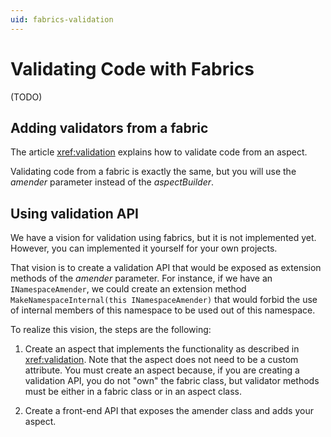 ```yaml
---
uid: fabrics-validation
---
```


# Validating Code with Fabrics

(TODO)

## Adding validators from a fabric

The article <xref:validation> explains how to validate code from an aspect.

Validating code from a fabric is exactly the same, but you will use the _amender_ parameter instead of the _aspectBuilder_.

## Using validation API

We have a vision for validation using fabrics, but it is not implemented yet. However, you can implemented it yourself for your own projects.

That vision is to create a validation API that would be exposed as extension methods of the _amender_ parameter. For instance, if we have an `INamespaceAmender`, we could create an extension method `MakeNamespaceInternal(this INamespaceAmender)` that would forbid the use of internal members of this namespace to be used out of this namespace.

To realize this vision, the steps are the following:

1. Create an aspect that implements the functionality as described in <xref:validation>. Note that the aspect does not need to be a custom attribute. You must create an aspect because, if you are creating a validation API, you do not "own" the fabric class, but validator methods must be either in a fabric class or in an aspect class.

2. Create a front-end API that exposes the amender class and adds your aspect.



